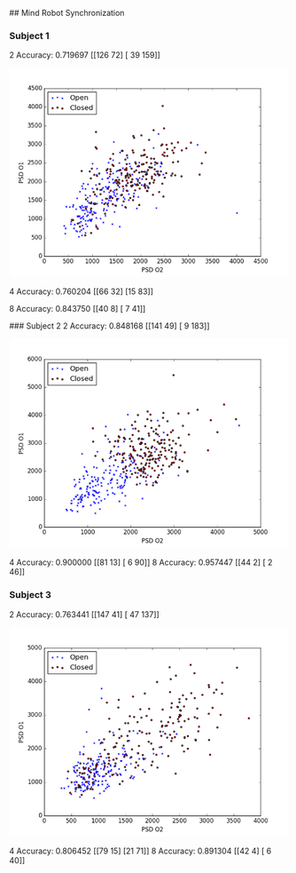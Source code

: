 ## Mind Robot Synchronization

### Subject 1
2 Accuracy: 0.719697
[[126  72]
 [ 39 159]]
 
![Alt text](/images/Subject1.png?raw=true "Subject 1")

4 Accuracy: 0.760204
[[66 32]
 [15 83]]

8 Accuracy: 0.843750
[[40  8]
 [ 7 41]]

### Subject 2
2 Accuracy: 0.848168
[[141  49]
 [  9 183]]
 
![Alt text](/images/Subject2.png?raw=true "Subject 2")
 
4 Accuracy: 0.900000
[[81 13]
 [ 6 90]]
8 Accuracy: 0.957447
[[44  2]
 [ 2 46]]
 
 
 ### Subject 3
 2 Accuracy: 0.763441
[[147  41]
 [ 47 137]]

![Alt text](/images/Subject3.png?raw=true "Subject 3") 

4 Accuracy: 0.806452
[[79 15]
 [21 71]]
8 Accuracy: 0.891304
[[42  4]
 [ 6 40]]
 
 
